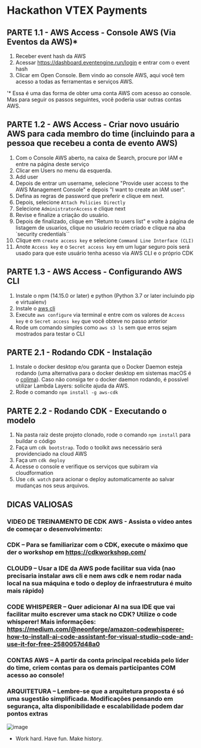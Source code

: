 # Hackathon VTEX Payments

## PARTE 1.1 - AWS Access - Console AWS (Via Eventos da AWS)*
1. Receber event hash da AWS
2. Acessar https://dashboard.eventengine.run/login e entrar com o event hash
3. Clicar em Open Console. Bem vindo ao console AWS, aqui você tem acesso a todas as ferramentas e serviços AWS.

'* Essa é uma das forma de obter uma conta AWS com acesso ao console. Mas para seguir os passos seguintes, você poderia usar outras contas AWS.

## PARTE 1.2 - AWS Access - Criar novo usuário AWS para cada membro do time (incluindo para a pessoa que recebeu a conta de evento AWS)
1. Com o Console AWS aberto, na caixa de Search, procure por IAM e entre na página deste serviço
2. Clicar em Users no menu da esquerda.
3. Add user
4. Depois de entrar um username, selecione "Provide user access to the AWS Management Console" e depois "I want to create an IAM user".
5. Defina as regras de password que preferir e clique em next.
6. Depois, selecione `Attach Policies Directly`
7. Selecione `AdministratorAccess` e clique next
8. Revise e finalize a criação do usuário.
9. Depois de finalizado, clique em "Return to users list" e volte à página de listagem de usuarios, clique no usuário recém criado e clique na aba `security credentials``
10. Clique em `create access key` e selecione `Command Line Interface (CLI)`
11. Anote `Access key` e o `Secret access key` em um lugar seguro pois será usado para que este usuário tenha acesso via AWS CLI e o próprio CDK

## PARTE 1.3 - AWS Access - Configurando AWS CLI
1. Instale o npm (14.15.0 or later) e python (Python 3.7 or later incluindo pip e virtualenv)
2. Instale o [aws cli](https://docs.aws.amazon.com/pt_br/cli/latest/userguide/getting-started-install.html)
3. Execute `aws configure` via terminal e entre com os valores de `Access key` e o `Secret access key` que você obteve no passo anterior
4. Rode um comando simples como `aws s3 ls` sem que erros sejam mostrados para testar o CLI

## PARTE 2.1 - Rodando CDK - Instalação
1. Instale o docker desktop e/ou garanta que o Docker Daemon esteja rodando (uma alternativa para o docker desktop em sistemas macOS é o [colima](https://github.com/abiosoft/colima/)). Caso não consiga ter o docker daemon rodando, é possível utilizar Lambda Layers: solicite ajuda da AWS.
2. Rode o comando `npm install -g aws-cdk`

## PARTE 2.2 - Rodando CDK - Executando o modelo
1. Na pasta raiz deste projeto clonado, rode o comando `npm install` para buildar o código
2. Faça um `cdk bootstrap`. Todo o toolkit aws necessário será providenciado na cloud AWS
3. Faça um `cdk deploy`
5. Acesse o console e verifique os serviços que subiram via cloudformation
6. Use `cdk watch` para acionar o deploy automaticamente ao salvar mudanças nos seus arquivos.

## DICAS VALIOSAS
### VIDEO DE TREINAMENTO DE CDK AWS - Assista o vídeo antes de começar o desenvolvimento: 
### CDK – Para se familiarizar com o CDK, execute o máximo que der o workshop em https://cdkworkshop.com/ 
### CLOUD9 – Usar a IDE da AWS pode facilitar sua vida (nao precisaria instalar aws cli e nem aws cdk e nem rodar nada local na sua máquina e todo o deploy de infraestrutura é muito mais rápido)
### CODE WHISPERER – Quer adicionar AI na sua IDE que vai facilitar muito escrever uma stack no CDK? Utilize o code whisperer! Mais informações: https://medium.com/@neonforge/amazon-codewhisperer-how-to-install-ai-code-assistant-for-visual-studio-code-and-use-it-for-free-2580057d48a0
### CONTAS AWS – A partir da conta principal recebida pelo líder do time, criem contas para os demais participantes COM acesso ao console!
### ARQUITETURA – Lembre-se que a arquitetura proposta é só uma sugestão simplificada. Modificações pensando em segurança, alta disponibilidade e escalabilidade podem dar pontos extras
![image](https://github.com/vtex-apps/payment-connector-aws-cdk-template/assets/32963277/b7c603c9-6f4c-4d43-b700-49b6c1b9aef1)

* Work hard. Have fun. Make history.
